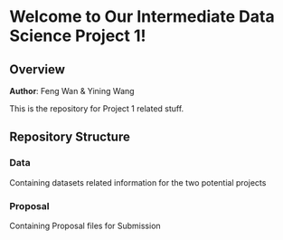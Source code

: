 # Welcome to Our Intermediate Data Science Project 1! 

## Overview
**Author**: Feng Wan & Yining Wang

This is the repository for Project 1 related stuff. 

## Repository Structure

### Data
Containing datasets related information for the two potential projects

### Proposal
Containing Proposal files for Submission